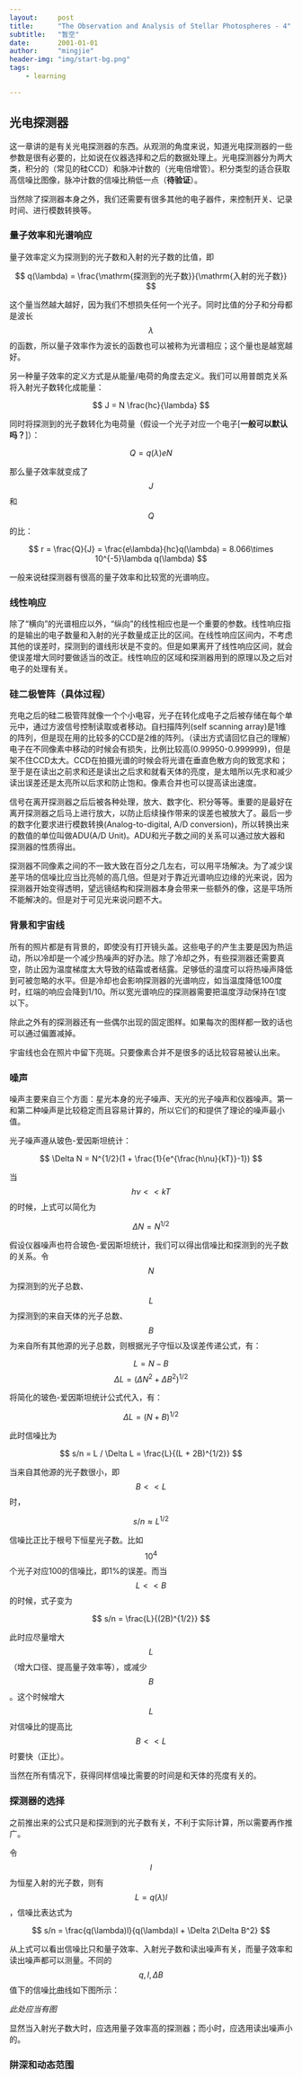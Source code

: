 ```yaml
---
layout:     post
title:      "The Observation and Analysis of Stellar Photospheres - 4"
subtitle:   "暂空"
date:       2001-01-01
author:     "mingjie"
header-img: "img/start-bg.png"
tags:
    - learning

---
```

<script src='https://cdnjs.cloudflare.com/ajax/libs/mathjax/2.7.0/MathJax.js?config=TeX-MML-AM_CHTML'></script>

## 光电探测器

这一章讲的是有关光电探测器的东西。从观测的角度来说，知道光电探测器的一些参数是很有必要的，比如说在仪器选择和之后的数据处理上。光电探测器分为两大类，积分的（常见的硅CCD）和脉冲计数的（光电倍增管）。积分类型的适合获取高信噪比图像，脉冲计数的信噪比稍低一点（**待验证**）。

当然除了探测器本身之外，我们还需要有很多其他的电子器件，来控制开关、记录时间、进行模数转换等。

### 量子效率和光谱响应

量子效率定义为探测到的光子数和入射的光子数的比值，即

$$ q(\lambda) = \frac{\mathrm{探测到的光子数}}{\mathrm{入射的光子数}} $$

这个量当然越大越好，因为我们不想损失任何一个光子。同时比值的分子和分母都是波长$$ \lambda $$的函数，所以量子效率作为波长的函数也可以被称为光谱相应；这个量也是越宽越好。

另一种量子效率的定义方式是从能量/电荷的角度去定义。我们可以用普朗克关系将入射光子数转化成能量：

$$ J = N \frac{hc}{\lambda} $$

同时将探测到的光子数转化为电荷量（假设一个光子对应一个电子[**一般可以默认吗？**]）：

$$ Q = q(\lambda)eN $$

那么量子效率就变成了$$ J $$和$$ Q $$的比：

$$ r = \frac{Q}{J} = \frac{e\lambda}{hc}q(\lambda) = 8.066\times 10^{-5}\lambda q(\lambda) $$

一般来说硅探测器有很高的量子效率和比较宽的光谱响应。

### 线性响应

除了“横向”的光谱相应以外，“纵向”的线性相应也是一个重要的参数。线性响应指的是输出的电子数量和入射的光子数量成正比的区间。在线性响应区间内，不考虑其他的误差时，探测到的谱线形状是不变的。但是如果离开了线性响应区间，就会使误差增大同时要做适当的改正。线性响应的区域和探测器用到的原理以及之后对电子的处理有关。

### 硅二极管阵（具体过程）

充电之后的硅二极管阵就像一个个小电容，光子在转化成电子之后被存储在每个单元中，通过方波信号控制读取或者移动。自扫描阵列(self scanning array)是1维的阵列，但是现在用的比较多的CCD是2维的阵列。（读出方式请回忆自己的理解）电子在不同像素中移动的时候会有损失，比例比较高(0.99950-0.999999)，但是架不住CCD太大。CCD在拍摄光谱的时候会将光谱在垂直色散方向的致宽求和；至于是在读出之前求和还是读出之后求和就看天体的亮度，是太暗所以先求和减少读出误差还是太亮所以后求和防止饱和。像素合并也可以提高读出速度。

信号在离开探测器之后后被各种处理，放大、数字化、积分等等。重要的是最好在离开探测器之后马上进行放大，以防止后续操作带来的误差也被放大了。最后一步的数字化要求进行模数转换(Analog-to-digital, A/D conversion)，所以转换出来的数值的单位叫做ADU(A/D Unit)。ADU和光子数之间的关系可以通过放大器和探测器的性质得出。

探测器不同像素之间的不一致大致在百分之几左右，可以用平场解决。为了减少误差平场的信噪比应当比亮帧的高几倍。但是对于靠近光谱响应边缘的光来说，因为探测器开始变得透明，望远镜结构和探测器本身会带来一些额外的像，这是平场所不能解决的。但是对于可见光来说问题不大。

### 背景和宇宙线

所有的照片都是有背景的，即使没有打开镜头盖。这些电子的产生主要是因为热运动，所以冷却是一个减少热噪声的好办法。除了冷却之外，有些探测器还需要真空，防止因为温度梯度太大导致的结霜或者结露。足够低的温度可以将热噪声降低到可被忽略的水平。但是冷却也会影响探测器的光谱响应，如当温度降低100度时，红端的响应会降到1/10。所以宽光谱响应的探测器需要把温度浮动保持在1度以下。

除此之外有的探测器还有一些偶尔出现的固定图样。如果每次的图样都一致的话也可以通过偏置减掉。

宇宙线也会在照片中留下亮斑。只要像素合并不是很多的话比较容易被认出来。

### 噪声

噪声主要来自三个方面：星光本身的光子噪声、天光的光子噪声和仪器噪声。第一和第二种噪声是比较稳定而且容易计算的，所以它们的和提供了理论的噪声最小值。

光子噪声遵从玻色-爱因斯坦统计：

$$ \Delta N = N^{1/2}(1 + \frac{1}{e^{\frac{h\nu}{kT}}-1}) $$

当$$ h\nu << kT $$的时候，上式可以简化为

$$ \Delta N = N^{1/2} $$

假设仪器噪声也符合玻色-爱因斯坦统计，我们可以得出信噪比和探测到的光子数的关系。令$$ N $$为探测到的光子总数、$$ L $$为探测到的来自天体的光子总数、$$ B $$为来自所有其他源的光子总数，则根据光子守恒以及误差传递公式，有：

$$ L = N - B $$
$$ \Delta L = (\Delta N^2 + \Delta B^2)^{1/2} $$

将简化的玻色-爱因斯坦统计公式代入，有：

$$ \Delta L = (N + B)^{1/2} $$

此时信噪比为

$$ s/n = L / \Delta L = \frac{L}{(L + 2B)^{1/2}} $$

当来自其他源的光子数很小，即$$ B << L $$时，

$$ s/n \approx L^{1/2} $$

信噪比正比于根号下恒星光子数。比如$$ 10^4 $$个光子对应100的信噪比，即1%的误差。而当$$ L << B $$的时候，式子变为

$$ s/n = \frac{L}{(2B)^{1/2}} $$

此时应尽量增大$$ L $$（增大口径、提高量子效率等），或减少$$ B $$。这个时候增大$$ L $$对信噪比的提高比$$ B << L $$时要快（正比）。

当然在所有情况下，获得同样信噪比需要的时间是和天体的亮度有关的。

### 探测器的选择

之前推出来的公式只是和探测到的光子数有关，不利于实际计算，所以需要再作推广。

令$$ l $$为恒星入射的光子数，则有$$ L = q(\lambda)l $$，信噪比表达式为

$$ s/n = \frac{q(\lambda)l}{q(\lambda)l + \Delta 2\Delta B^2} $$

从上式可以看出信噪比只和量子效率、入射光子数和读出噪声有关，而量子效率和读出噪声都可以测量。不同的$$ q, l, \Delta B $$值下的信噪比曲线如下图所示：

*此处应当有图*

显然当入射光子数大时，应选用量子效率高的探测器；而小时，应选用读出噪声小的。

### 阱深和动态范围
